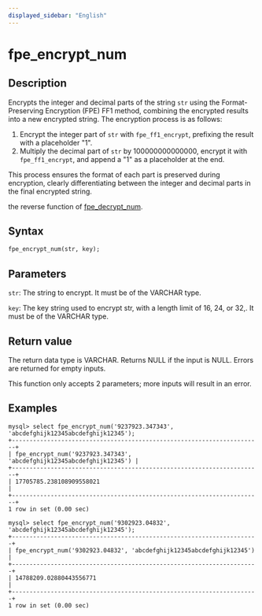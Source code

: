 ```yaml
---
displayed_sidebar: "English"
---
```


# fpe_encrypt_num

## Description

Encrypts the integer and decimal parts of the string `str` using the Format-Preserving Encryption (FPE) FF1 method, combining the encrypted results into a new encrypted string. The encryption process is as follows:

1. Encrypt the integer part of `str` with `fpe_ff1_encrypt`, prefixing the result with a placeholder "1".
2. Multiply the decimal part of `str` by 100000000000000, encrypt it with `fpe_ff1_encrypt`, and append a "1" as a placeholder at the end.

This process ensures the format of each part is preserved during encryption, clearly differentiating between the integer and decimal parts in the final encrypted string.

the reverse function of [fpe_decrypt_num](fpe_decrypt_num.md).


## Syntax

```Haskell
fpe_encrypt_num(str, key);
```

## Parameters

`str`: The string to encrypt. It must be of the VARCHAR type.

`key`: The key string used to encrypt str, with a length limit of 16, 24, or 32,. It must be of the VARCHAR type.

## Return value

The return data type is VARCHAR. Returns NULL if the input is NULL. Errors are returned for empty inputs.

This function only accepts 2 parameters; more inputs will result in an error.

## Examples

```Plain Text
mysql> select fpe_encrypt_num('9237923.347343', 'abcdefghijk12345abcdefghijk12345');
+-----------------------------------------------------------------------+
| fpe_encrypt_num('9237923.347343', 'abcdefghijk12345abcdefghijk12345') |
+-----------------------------------------------------------------------+
| 17705785.238108909558021                                              |
+-----------------------------------------------------------------------+
1 row in set (0.00 sec)

mysql> select fpe_encrypt_num('9302923.04832', 'abcdefghijk12345abcdefghijk12345');
+----------------------------------------------------------------------+
| fpe_encrypt_num('9302923.04832', 'abcdefghijk12345abcdefghijk12345') |
+----------------------------------------------------------------------+
| 14788209.02880443556771                                              |
+----------------------------------------------------------------------+
1 row in set (0.00 sec)
```